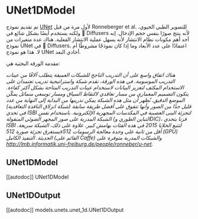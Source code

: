 # UNet1DModel

تم تقديم نموذج [UNet](https://huggingface.co/papers/1505.04597) لأول مرة من قبل Ronneberger et al. للتصوير الطبي الحيوي، ولكنه يستخدم أيضًا بشكل شائع في 🤗 Diffusers لأنه ينتج صورًا بنفس حجم الإدخال. إنه أحد أهم مكونات نظام الانتشار لأنه يسهل عملية الانتشار الفعلية. هناك عدة متغيرات من نموذج UNet في 🤗 Diffusers، اعتمادًا على عدد الأبعاد وما إذا كان نموذجًا مشروطًا أم لا. هذا هو نموذج UNet أحادي البعد.

مقدمة الورقة البحثية هي:

*هناك اتفاق واسع على أن التدريب الناجح للشبكات العميقة يتطلب آلافًا من عينات التدريب الموسومة. في هذه الورقة، نقدم شبكة واستراتيجية تدريب تعتمدان على الاستخدام المكثف لتعزيز البيانات لاستخدام عينات التدريب المتاحة بشكل أكثر كفاءة. يتكون التصميم المعماري من مسار تعاقدي لالتقاط السياق ومسار توسعي متماثل يمكّن الموضع الدقيق. نُظهر أن مثل هذه الشبكة يمكن تدريبها من البداية إلى النهاية من عدد قليل جدًا من الصور وأنها تتفوق على أفضل طريقة سابقة (شبكة انزلاق النافذة التعاقدية) في تحدي ISBI لتجزئة البنى العصبية في المكدسات المجهرية الإلكترونية. باستخدام نفس الشبكة المدربة على صور المجهر الضوئي المنقولة (التباين الطوري وDIC)، فزنا بتحدي ISBI لتتبع الخلايا 2015 في هذه الفئات بهامش كبير. علاوة على ذلك، الشبكة سريعة. يستغرق تجزئة صورة 512x512 أقل من ثانية على وحدة معالجة الرسومات (GPU) الحديثة. التنفيذ الكامل (القائم على Caffe) والشبكات المدربة متوفرة على http://lmb.informatik.uni-freiburg.de/people/ronneber/u-net.*

## UNet1DModel

[[autodoc]] UNet1DModel

## UNet1DOutput

[[autodoc]] models.unets.unet_1d.UNet1DOutput